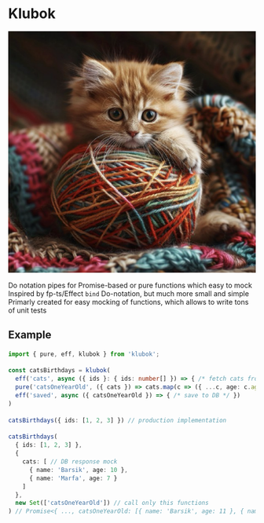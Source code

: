 # Klubok

![logo](logo.png)

Do notation pipes for Promise-based or pure functions which easy to mock <br/>
Inspired by fp-ts/Effect `bind` Do-notation, but much more small and simple <br/>
Primarly created for easy mocking of functions, which allows to write tons of unit tests

## Example

```ts
import { pure, eff, klubok } from 'klubok';

const catsBirthdays = klubok(
  eff('cats', async ({ ids }: { ids: number[] }) => { /* fetch cats from DB */ }),
  pure('catsOneYearOld', ({ cats }) => cats.map(c => ({ ...c, age: c.age + 1 })),
  eff('saved', async ({ catsOneYearOld }) => { /* save to DB */ })
)

catsBirthdays({ ids: [1, 2, 3] }) // production implementation

catsBirthdays(
  { ids: [1, 2, 3] },
  {
    cats: [ // DB response mock
      { name: 'Barsik', age: 10 },
      { name: 'Marfa', age: 7 }
    ]
  },
  new Set(['catsOneYearOld']) // call only this functions
) // Promise<{ ..., catsOneYearOld: [{ name: 'Barsik', age: 11 }, { name: 'Marfa', age: 8 }] }>

```

